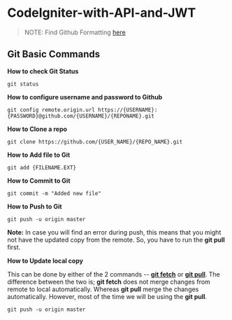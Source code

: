 # CodeIgniter-with-API-and-JWT

> NOTE: Find Github Formatting [here](https://docs.github.com/en/free-pro-team@latest/github/writing-on-github/basic-writing-and-formatting-syntax)

## Git Basic Commands
**How to check Git Status**
```
git status 
```

**How to configure username and password to Github**
```
git config remote.origin.url https://{USERNAME}:{PASSWORD}@github.com/{USERNAME}/{REPONAME}.git
```

**How to Clone a repo**
```
git clone https://github.com/{USER_NAME}/{REPO_NAME}.git
```

**How to Add file to Git**
```
git add {FILENAME.EXT} 
```

**How to Commit to Git**
```
git commit -m "Added new file"
```

**How to Push to Git**
```
git push -u origin master
```
**Note:** In case you will find an error during push, this means that you might not have the updated copy from the remote. So, you have to run the **git pull** first.

**How to Update local copy**

This can be done by either of the 2 commands -- **[git fetch](https://www.atlassian.com/git/tutorials/syncing/git-fetch)** or **[git pull](https://www.atlassian.com/git/tutorials/syncing/git-pull)**. The difference between the two is; **git fetch** does not merge changes from remote to local automatically. Whereas **git pull** merge the changes automatically. However, most of the time we will be using the **git pull**.

```
git push -u origin master
```


